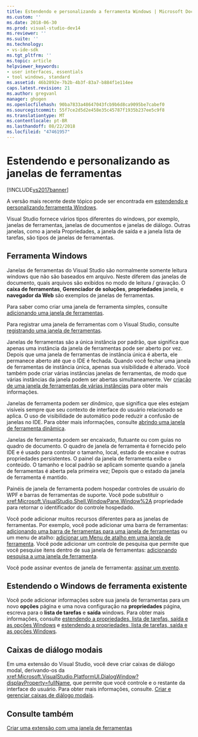 ```yaml
---
title: Estendendo e personalizando a ferramenta Windows | Microsoft Docs
ms.custom: ''
ms.date: 2018-06-30
ms.prod: visual-studio-dev14
ms.reviewer: ''
ms.suite: ''
ms.technology:
- vs-ide-sdk
ms.tgt_pltfrm: ''
ms.topic: article
helpviewer_keywords:
- user interfaces, essentials
- tool windows, standard
ms.assetid: 46b2892e-7b2b-4b3f-83a7-b884f1e114ee
caps.latest.revision: 21
ms.author: gregvanl
manager: ghogen
ms.openlocfilehash: 90ba7833a48647043fcb9b6d8ca9095be7cabef0
ms.sourcegitcommit: 55f7ce2d5d2e458e35c45787f1935b237ee5c9f8
ms.translationtype: MT
ms.contentlocale: pt-BR
ms.lasthandoff: 08/22/2018
ms.locfileid: "47461957"
---
```

# <a name="extending-and-customizing-tool-windows"></a>Estendendo e personalizando as janelas de ferramentas
[!INCLUDE[vs2017banner](../includes/vs2017banner.md)]

A versão mais recente deste tópico pode ser encontrada em [estendendo e personalizando ferramenta Windows](https://docs.microsoft.com/visualstudio/extensibility/extending-and-customizing-tool-windows).  
  
Visual Studio fornece vários tipos diferentes do windows, por exemplo, janelas de ferramentas, janelas de documentos e janelas de diálogo. Outras janelas, como a janela Propriedades, a janela de saída e a janela lista de tarefas, são tipos de janelas de ferramentas.  
  
## <a name="tool-windows"></a>Ferramenta Windows  
 Janelas de ferramentas do Visual Studio são normalmente somente leitura windows que não são baseados em arquivo. Neste diferem das janelas de documento, quais arquivos são exibidos no modo de leitura / gravação. O **caixa de ferramentas**, **Gerenciador de soluções**, **propriedades** janela, e **navegador da Web** são exemplos de janelas de ferramentas.  
  
 Para saber como criar uma janela de ferramenta simples, consulte [adicionando uma janela de ferramentas](../extensibility/adding-a-tool-window.md).  
  
 Para registrar uma janela de ferramentas com o Visual Studio, consulte [registrando uma janela de ferramentas](../extensibility/registering-a-tool-window.md).  
  
 Janelas de ferramentas são a única instância por padrão, que significa que apenas uma instância da janela de ferramentas pode ser aberto por vez. Depois que uma janela de ferramentas de instância única é aberta, ele permanece aberto até que o IDE é fechada. Quando você fechar uma janela de ferramentas de instância única, apenas sua visibilidade é alterado. Você também pode criar várias instâncias janelas de ferramentas, de modo que várias instâncias da janela podem ser abertas simultaneamente. Ver [criação de uma janela de ferramentas de várias instâncias](../extensibility/creating-a-multi-instance-tool-window.md) para obter mais informações.  
  
 Janelas de ferramenta podem ser *dinâmico*, que significa que eles estejam visíveis sempre que seu contexto de interface do usuário relacionado se aplica. O uso de visibilidade de automático pode reduzir a confusão de janelas no IDE. Para obter mais informações, consulte [abrindo uma janela de ferramenta dinâmica](../extensibility/opening-a-dynamic-tool-window.md).  
  
 Janelas de ferramenta podem ser encaixado, flutuante ou com guias no quadro de documento. O quadro de janela de ferramenta é fornecido pelo IDE e é usado para controlar o tamanho, local, estado de encaixe e outras propriedades persistentes. O painel da janela de ferramenta exibe o conteúdo. O tamanho e local padrão se aplicam somente quando a janela de ferramentas é aberta pela primeira vez; Depois que o estado da janela de ferramenta é mantido.  
  
 Painéis de janela de ferramenta podem hospedar controles de usuário do WPF e barras de ferramentas de suporte. Você pode substituir o <xref:Microsoft.VisualStudio.Shell.WindowPane.Window%2A> propriedade para retornar o identificador do controle hospedado.  
  
 Você pode adicionar muitos recursos diferentes para as janelas de ferramentas. Por exemplo, você pode adicionar uma barra de ferramentas: [adicionando uma barra de ferramentas para uma janela de ferramentas](../extensibility/adding-a-toolbar-to-a-tool-window.md) ou um menu de atalho: [adicionar um Menu de atalho em uma janela de ferramenta](../extensibility/adding-a-shortcut-menu-in-a-tool-window.md). Você pode adicionar um controle de pesquisa que permite que você pesquise itens dentro de sua janela de ferramentas: [adicionando pesquisa a uma janela de ferramenta](../extensibility/adding-search-to-a-tool-window.md).  
  
 Você pode assinar eventos de janela de ferramenta: [assinar um evento](../extensibility/subscribing-to-an-event.md).  
  
## <a name="extending-existing-tool-windows"></a>Estendendo o Windows de ferramenta existente  
 Você pode adicionar informações sobre sua janela de ferramentas para um novo **opções** página e uma nova configuração na **propriedades** página, escreva para o **lista de tarefas** e **saída**  windows. Para obter mais informações, consulte [estendendo a propriedades, lista de tarefas, saída e as opções Windows](../extensibility/extending-the-properties-task-list-output-and-options-windows.md) e [estendendo a propriedades, lista de tarefas, saída e as opções Windows](../extensibility/extending-the-properties-task-list-output-and-options-windows.md).  
  
## <a name="modal-dialog-boxes"></a>Caixas de diálogo modais  
 Em uma extensão do Visual Studio, você deve criar caixas de diálogo modal, derivando-os da <xref:Microsoft.VisualStudio.PlatformUI.DialogWindow?displayProperty=fullName>, que permite que você controle e o restante da interface do usuário. Para obter mais informações, consulte. [Criar e gerenciar caixas de diálogo modais](../extensibility/creating-and-managing-modal-dialog-boxes.md).  
  
## <a name="see-also"></a>Consulte também  
 [Criar uma extensão com uma janela de ferramentas](../extensibility/creating-an-extension-with-a-tool-window.md)


